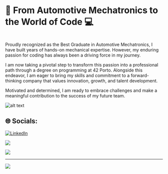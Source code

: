 # <br>🔧 From Automotive Mechatronics to the World of Code 💻<br>

<br>Proudly recognized as the Best Graduate in Automotive Mechatronics, I have built years of hands-on mechanical expertise. However, my enduring passion for coding has always been a driving force in my journey.

I am now taking a pivotal step to transform this passion into a professional path through a degree on programming at 42 Porto. Alongside this endeavor, I am eager to bring my skills and commitment to a forward-thinking company that values innovation, growth, and talent development.

Motivated and determined, I am ready to embrace challenges and make a meaningful contribution to the success of my future team.

![alt text](https://i.postimg.cc/26m0xS5m/5f6d87ab-8ffb-46cd-9e72-9fe9b91c839e.jpg)

## 🌐 Socials:
[![LinkedIn](https://img.shields.io/badge/LinkedIn-%230077B5.svg?logo=linkedin&logoColor=white)](https://linkedin.com/in/rafaelskd) 

![](https://github-readme-stats.vercel.app/api/top-langs/?username=RafaelSKD&theme=dark&hide_border=false&include_all_commits=false&count_private=false&layout=compact)




![](https://quotes-github-readme.vercel.app/api?type=horizontal&theme=dark)

---
[![](https://visitcount.itsvg.in/api?id=RafaelSKD&icon=0&color=0)](https://visitcount.itsvg.in)

<!-- Proudly created with GPRM ( https://gprm.itsvg.in ) -->
